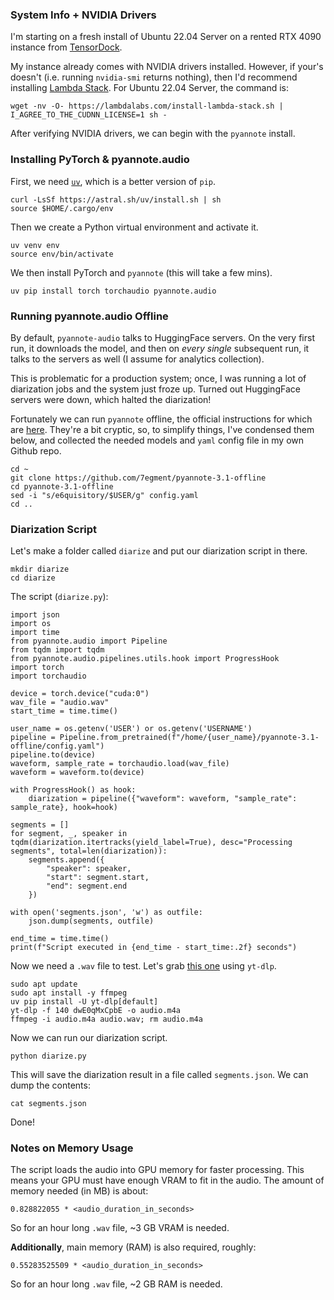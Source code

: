 ### System Info + NVIDIA Drivers

I'm starting on a fresh install of Ubuntu 22.04 Server on a rented RTX 4090 instance from [TensorDock](https://www.tensordock.com/).

My instance already comes with NVIDIA drivers installed. However, if your's doesn't (i.e. running `nvidia-smi` returns nothing), then I'd recommend installing [Lambda Stack](https://lambdalabs.com/lambda-stack-deep-learning-software). For Ubuntu 22.04 Server, the command is:
```
wget -nv -O- https://lambdalabs.com/install-lambda-stack.sh | I_AGREE_TO_THE_CUDNN_LICENSE=1 sh -
```

After verifying NVIDIA drivers, we can begin with the `pyannote` install.

### Installing PyTorch & pyannote.audio

First, we need [`uv`](https://github.com/astral-sh/uv), which is a better version of `pip`.
```
curl -LsSf https://astral.sh/uv/install.sh | sh
source $HOME/.cargo/env
```
Then we create a Python virtual environment and activate it.
```
uv venv env
source env/bin/activate
```
We then install PyTorch and `pyannote` (this will take a few mins).
```
uv pip install torch torchaudio pyannote.audio
```

### Running pyannote.audio Offline

By default, `pyannote-audio` talks to HuggingFace servers. On the very first run, it downloads the model, and then on _every single_ subsequent run, it talks to the servers as well (I assume for analytics collection).

This is problematic for a production system; once, I was running a lot of diarization jobs and the system just froze up. Turned out HuggingFace servers were down, which halted the diarization!

Fortunately we can run `pyannote` offline, the official instructions for which are [here](https://github.com/pyannote/pyannote-audio/blob/develop/tutorials/applying_a_pipeline.ipynb). They're a bit cryptic, so, to simplify things, I've condensed them below, and collected the needed models and `yaml` config file in my own Github repo.

```
cd ~
git clone https://github.com/7egment/pyannote-3.1-offline
cd pyannote-3.1-offline
sed -i "s/e6quisitory/$USER/g" config.yaml
cd ..
```

### Diarization Script

Let's make a folder called `diarize` and put our diarization script in there.

```
mkdir diarize
cd diarize
```

The script (`diarize.py`):
```
import json
import os
import time
from pyannote.audio import Pipeline
from tqdm import tqdm
from pyannote.audio.pipelines.utils.hook import ProgressHook
import torch
import torchaudio

device = torch.device("cuda:0")
wav_file = "audio.wav"
start_time = time.time()

user_name = os.getenv('USER') or os.getenv('USERNAME')
pipeline = Pipeline.from_pretrained(f"/home/{user_name}/pyannote-3.1-offline/config.yaml")
pipeline.to(device)
waveform, sample_rate = torchaudio.load(wav_file)
waveform = waveform.to(device)

with ProgressHook() as hook:
    diarization = pipeline({"waveform": waveform, "sample_rate": sample_rate}, hook=hook)

segments = []
for segment, _, speaker in tqdm(diarization.itertracks(yield_label=True), desc="Processing segments", total=len(diarization)):
    segments.append({
        "speaker": speaker,
        "start": segment.start,
        "end": segment.end
    })

with open('segments.json', 'w') as outfile:
    json.dump(segments, outfile)

end_time = time.time()
print(f"Script executed in {end_time - start_time:.2f} seconds")
```

Now we need a `.wav` file to test. Let's grab [this one](https://www.youtube.com/watch?v=dwE0qMxCpbE) using `yt-dlp`.
```
sudo apt update
sudo apt install -y ffmpeg
uv pip install -U yt-dlp[default]
yt-dlp -f 140 dwE0qMxCpbE -o audio.m4a
ffmpeg -i audio.m4a audio.wav; rm audio.m4a
```

Now we can run our diarization script.
```
python diarize.py
```

This will save the diarization result in a file called `segments.json`. We can dump the contents:
```
cat segments.json
```

Done!

### Notes on Memory Usage
The script loads the audio into GPU memory for faster processing. This means your GPU must have enough VRAM to fit in the audio. The amount of memory needed (in MB) is about: 
```
0.828822055 * <audio_duration_in_seconds>
```
So for an hour long `.wav` file, ~3 GB VRAM is needed.

**Additionally**, main memory (RAM) is also required, roughly:
```
0.55283525509 * <audio_duration_in_seconds>
```
So for an hour long `.wav` file, ~2 GB RAM is needed.
